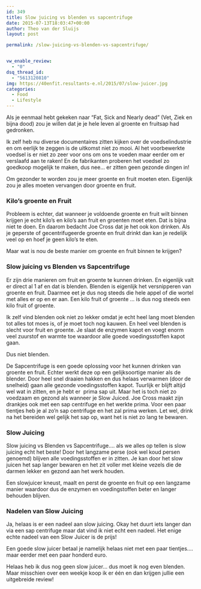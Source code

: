 ```yaml
---
id: 349
title: Slow juicing vs blenden vs sapcentrifuge
date: 2015-07-13T18:03:47+00:00
author: Theo van der Sluijs
layout: post

permalink: /slow-juicing-vs-blenden-vs-sapcentrifuge/


vw_enable_review:
  - "0"
dsq_thread_id:
  - "5613120810"
img: https://40enfit.resultants-e.nl/2015/07/slow-juicer.jpg
categories:
  - Food
  - Lifestyle
---
```

Als je eenmaal hebt gekeken naar &#8220;Fat, Sick and Nearly dead&#8221; (Vet, Ziek en bijna dood) zou je willen dat je je hele leven al groente en fruitsap had gedronken.

Ik zelf heb nu diverse documentaires zitten kijken over de voedselindustrie en om eerlijk te zeggen is de uitkomst niet zo mooi. Al het voorbewerkte voedsel is er niet zo zeer voor ons om ons te voeden maar eerder om er verslaafd aan te raken! En de fabrikanten proberen het voedsel zo goedkoop mogelijk te maken, dus nee&#8230; er zitten geen gezonde dingen in!<!--more-->

Om gezonder te worden zou je meer groente en fruit moeten eten. Eigenlijk zou je alles moeten vervangen door groente en fruit.

### Kilo&#8217;s groente en Fruit

Probleem is echter, dat wanneer je voldoende groente en fruit wilt binnen krijgen je echt kilo&#8217;s en kilo&#8217;s aan fruit en groenten moet eten. Dat is bijna niet te doen. En daarom bedacht Joe Cross dat je het ook kon drinken. Als je geperste of gecentrifugeerde groente en fruit drinkt dan kan je redelijk veel op en hoef je geen kilo&#8217;s te eten.

Maar wat is nou de beste manier om groente en fruit binnen te krijgen?

### Slow juicing vs Blenden vs Sapcentrifuge

Er zijn drie manieren om fruit en groente te kunnen drinken. En eigenlijk valt er direct al 1 af en dat is blenden. Blenden is eigenlijk het versnipperen van groente en fruit. Daarmee eet je dus nog steeds die hele appel of die wortel met alles er op en er aan. Een kilo fruit of groente &#8230; is dus nog steeds een kilo fruit of groente.

Ik zelf vind blenden ook niet zo lekker omdat je echt heel lang moet blenden tot alles tot moes is, of je moet toch nog kauwen. En heel veel blenden is slecht voor fruit en groente. Je slaat de enzymen kapot en voegt enorm veel zuurstof en warmte toe waardoor alle goede voedingsstoffen kapot gaan.

Dus niet blenden.

De Sapcentrifuge is een goede oplossing voor het kunnen drinken van groente en fruit. Echter werkt deze op een gelijksoortige manier als de blender. Door heel snel draaien hakken en dus helaas verwarmen (door de snelheid) gaan alle gezonde voedingsstoffen kapot. Tuurlijk er blijft altijd wel wat in zitten, en je hebt er  prima sap uit. Maar het is toch niet zo voedzaam en gezond als wanneer je Slow Juiced. Joe Cross maakt zijn drankjes ook met een sap centrifuge en het werkte prima. Voor een paar tientjes heb je al zo&#8217;n sap centrifuge en het zal prima werken. Let wel, drink na het bereiden wel gelijk het sap op, want het is niet zo lang te bewaren.

### Slow Juicing

Slow juicing vs Blenden vs Sapcentrifuge&#8230;. als we alles op tellen is slow juicing echt het beste! Door het langzame perse (ook wel koud persen genoemd) blijven alle voedingsstoffen er in zitten. Je kan door het slow juicen het sap langer bewaren en het zit voller met kleine vezels die de darmen lekker en gezond aan het werk houden.

Een slowjuicer kneust, maalt en perst de groente en fruit op een langzame manier waardoor dus de enzymen en voedingstoffen beter en langer behouden blijven.

### Nadelen van Slow Juicing

Ja, helaas is er een nadeel aan slow juicing. Okay het duurt iets langer dan via een sap centrifuge maar dat vind ik niet echt een nadeel. Het enige echte nadeel van een Slow Juicer is de prijs!

Een goede slow juicer betaal je namelijk helaas niet met een paar tientjes&#8230;. maar eerder met een paar honderd euro.

Helaas heb ik dus nog geen slow juicer&#8230; dus moet ik nog even blenden. Maar misschien over een weekje koop ik er één en dan krijgen jullie een uitgebreide review!